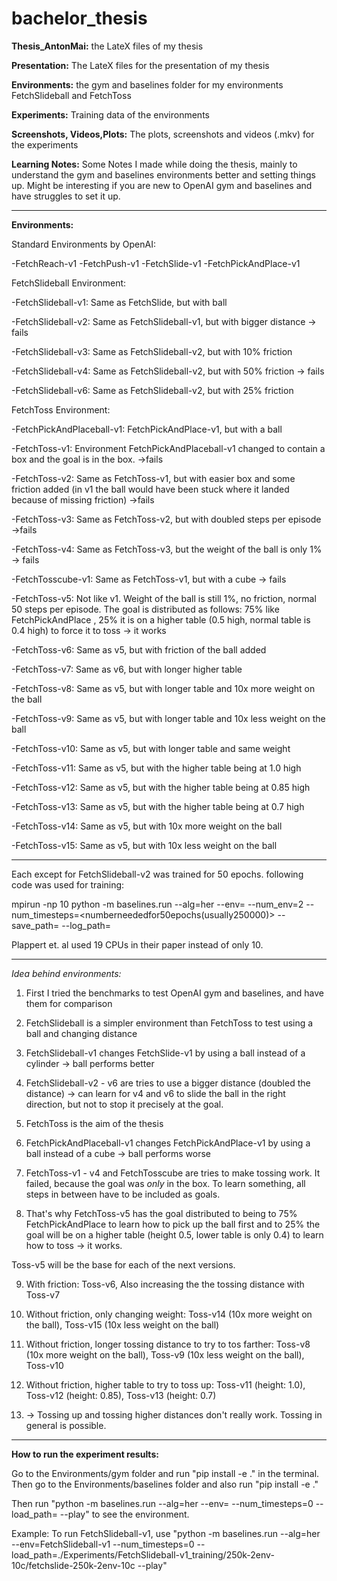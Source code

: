 # bachelor_thesis



**Thesis_AntonMai:** the LateX files of my thesis

**Presentation:** The LateX files for the presentation of my thesis

**Environments:** the gym and baselines folder for my environments FetchSlideball and FetchToss

**Experiments:** Training data of the environments

**Screenshots, Videos,Plots:** The plots, screenshots and videos (.mkv) for the experiments

**Learning Notes:** Some Notes I made while doing the thesis, mainly to understand the gym and baselines environments better and setting things up. Might be interesting if you are new to OpenAI gym and baselines and have struggles to set it up.



---------------------------------------------------------------------------------------------------------------



**Environments:**

 Standard Environments by OpenAI:

  -FetchReach-v1
  -FetchPush-v1
  -FetchSlide-v1
  -FetchPickAndPlace-v1


 FetchSlideball Environment:
 
  -FetchSlideball-v1: Same as FetchSlide, but with ball
  
  -FetchSlideball-v2: Same as FetchSlideball-v1, but with bigger distance -> fails

  -FetchSlideball-v3: Same as FetchSlideball-v2, but with 10% friction

  -FetchSlideball-v4: Same as FetchSlideball-v2, but with 50% friction -> fails

  -FetchSlideball-v6: Same as FetchSlideball-v2, but with 25% friction


 FetchToss Environment:

  -FetchPickAndPlaceball-v1: FetchPickAndPlace-v1, but with a ball

  -FetchToss-v1: Environment FetchPickAndPlaceball-v1 changed to contain a box and the goal is in the box. ->fails

  -FetchToss-v2: Same as FetchToss-v1, but with easier box and some friction added (in v1 the ball would have been stuck where it landed because of missing friction) ->fails

  -FetchToss-v3: Same as FetchToss-v2, but with doubled steps per episode ->fails

  -FetchToss-v4: Same as FetchToss-v3, but the weight of the ball is only 1% -> fails

  -FetchTosscube-v1: Same as FetchToss-v1, but with a cube -> fails

  -FetchToss-v5: Not like v1. Weight of the ball is still 1%, no friction, normal 50 steps per episode. 
                 The goal is distributed as follows: 75% like FetchPickAndPlace , 25% it is on a higher table (0.5 high, normal table is 0.4 high) to force it to toss -> it works

  -FetchToss-v6: Same as v5, but with friction of the ball added

  -FetchToss-v7: Same as v6, but with longer higher table

  -FetchToss-v8: Same as v5, but with longer table and 10x more weight on the ball

  -FetchToss-v9: Same as v5, but with longer table and 10x less weight on the ball

  -FetchToss-v10: Same as v5, but with longer table and same weight

  -FetchToss-v11: Same as v5, but with the higher table being at 1.0 high 

  -FetchToss-v12: Same as v5, but with the higher table being at 0.85 high

  -FetchToss-v13: Same as v5, but with the higher table being at 0.7 high

  -FetchToss-v14: Same as v5, but with 10x more weight on the ball

  -FetchToss-v15: Same as v5, but with 10x less weight on the ball 



---------------------------------------------------------------------------------------------------------------



Each except for FetchSlideball-v2 was trained for 50 epochs. following code was used for training:

mpirun -np 10 python -m baselines.run --alg=her --env=<environment> --num_env=2 --num_timesteps=<numberneededfor50epochs(usually250000)> --save_path=<savepath> --log_path=<logpath>

Plappert et. al used 19 CPUs in their paper instead of only 10.



---------------------------------------------------------------------------------------------------------------



*Idea behind environments:*

1. First I tried the benchmarks to test OpenAI gym and baselines, and have them for comparison

2. FetchSlideball is a simpler environment than FetchToss to test using a ball and changing distance

3. FetchSlideball-v1 changes FetchSlide-v1 by using a ball instead of a cylinder -> ball performs better

4. FetchSlideball-v2 - v6 are tries to use a bigger distance (doubled the distance) -> can learn for v4 and v6 to slide the ball in the right direction, but not to stop it precisely at the goal.

5. FetchToss is the aim of the thesis

6. FetchPickAndPlaceball-v1 changes FetchPickAndPlace-v1 by using a ball instead of a cube -> ball performs worse

7. FetchToss-v1 - v4 and FetchTosscube are tries to make tossing work. It failed, because the goal was *only* in the box. To learn something, all steps in between have to be included as goals.

8. That's why FetchToss-v5 has the goal distributed to being to 75% FetchPickAndPlace to learn how to pick up the ball first and to 25% the goal will be on a higher table (height 0.5, lower table is only 0.4) to learn how to toss -> it works.

Toss-v5 will be the base for each of the next versions.

9. With friction: Toss-v6, Also increasing the the tossing distance with Toss-v7

10. Without friction, only changing weight: Toss-v14 (10x more weight on the ball), Toss-v15 (10x less weight on the ball)

11. Without friction, longer tossing distance to try to tos farther: Toss-v8 (10x more weight on the ball), Toss-v9 (10x less weight on the ball), Toss-v10

12. Without friction, higher table to try to toss up: Toss-v11 (height: 1.0), Toss-v12 (height: 0.85), Toss-v13 (height: 0.7)

13. -> Tossing up and tossing higher distances don't really work. 
    Tossing in general is possible.



---------------------------------------------------------------------------------------------------------------



**How to run the experiment results:**

Go to the Environments/gym folder and run "pip install -e ." in the terminal.
Then go to the Environments/baselines folder and also run "pip install -e ."

Then run "python -m baselines.run --alg=her --env=<environment> --num_timesteps=0 --load_path=<filepath> --play" to see the environment.

Example: To run FetchSlideball-v1, use "python -m baselines.run --alg=her --env=FetchSlideball-v1 --num_timesteps=0 --load_path=./Experiments/FetchSlideball-v1_training/250k-2env-10c/fetchslide-250k-2env-10c --play"






















